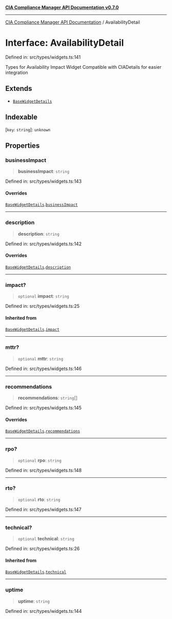 [**CIA Compliance Manager API Documentation v0.7.0**](../README.md)

***

[CIA Compliance Manager API Documentation](../globals.md) / AvailabilityDetail

# Interface: AvailabilityDetail

Defined in: src/types/widgets.ts:141

Types for Availability Impact Widget
Compatible with CIADetails for easier integration

## Extends

- [`BaseWidgetDetails`](BaseWidgetDetails.md)

## Indexable

\[`key`: `string`\]: `unknown`

## Properties

### businessImpact

> **businessImpact**: `string`

Defined in: src/types/widgets.ts:143

#### Overrides

[`BaseWidgetDetails`](BaseWidgetDetails.md).[`businessImpact`](BaseWidgetDetails.md#businessimpact)

***

### description

> **description**: `string`

Defined in: src/types/widgets.ts:142

#### Overrides

[`BaseWidgetDetails`](BaseWidgetDetails.md).[`description`](BaseWidgetDetails.md#description)

***

### impact?

> `optional` **impact**: `string`

Defined in: src/types/widgets.ts:25

#### Inherited from

[`BaseWidgetDetails`](BaseWidgetDetails.md).[`impact`](BaseWidgetDetails.md#impact)

***

### mttr?

> `optional` **mttr**: `string`

Defined in: src/types/widgets.ts:146

***

### recommendations

> **recommendations**: `string`[]

Defined in: src/types/widgets.ts:145

#### Overrides

[`BaseWidgetDetails`](BaseWidgetDetails.md).[`recommendations`](BaseWidgetDetails.md#recommendations)

***

### rpo?

> `optional` **rpo**: `string`

Defined in: src/types/widgets.ts:148

***

### rto?

> `optional` **rto**: `string`

Defined in: src/types/widgets.ts:147

***

### technical?

> `optional` **technical**: `string`

Defined in: src/types/widgets.ts:26

#### Inherited from

[`BaseWidgetDetails`](BaseWidgetDetails.md).[`technical`](BaseWidgetDetails.md#technical)

***

### uptime

> **uptime**: `string`

Defined in: src/types/widgets.ts:144
